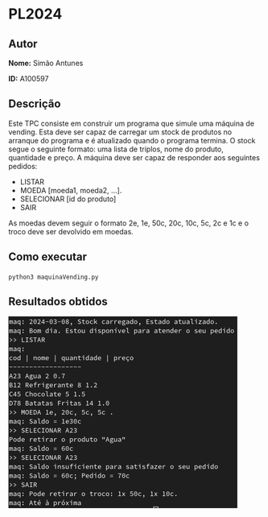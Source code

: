 
# PL2024

## Autor

**Nome:** Simão Antunes

**ID:** A100597

## Descrição
Este TPC consiste em construir um programa que simule uma máquina de vending. Esta deve ser capaz de carregar um stock de produtos no arranque do programa e é atualizado quando o programa termina. O stock segue o seguinte formato: uma lista de triplos, nome do produto, quantidade e preço. A máquina deve ser capaz de responder aos seguintes pedidos: 
- LISTAR
- MOEDA [moeda1, moeda2, ...].
- SELECIONAR [id do produto]
- SAIR

As moedas devem seguir o formato 2e, 1e, 50c, 20c, 10c, 5c, 2c e 1c e o troco deve ser devolvido em moedas.

## Como executar
`python3 maquinaVending.py`

## Resultados obtidos
![Texto alternativo](resultados.png)

